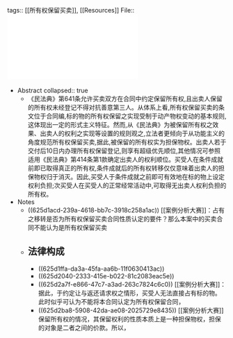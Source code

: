 tags:: [[所有权保留买卖]], [[Resources]] 
File:: ![王_2021_《民法典》第641条(所有权保留买卖)评注.pdf](../assets/王_2021_《民法典》第641条(所有权保留买卖)评注_1650268831309_0.pdf)

- Abstract
  collapsed:: true
	- 《民法典》第641条允许买卖双方在合同中约定保留所有权,且出卖人保留的所有权未经登记不得对抗善意第三人。从体系上看,所有权保留买卖的条文位于合同编,标的物的所有权保留之实现受制于动产物权变动的基本规则,这体现出一定的形式主义特征。然而,从《民法典》为被保留所有权之效果、出卖人的权利之实现等设置的规则观之,立法者更倾向于从功能主义的角度规范所有权保留买卖,据此,被保留的所有权实为担保物权。出卖人若于交付后10日内办理所有权保留登记,则享有超级优先顺位,其他情况可参照适用《民法典》第414条第1款确定出卖人的权利顺位。买受人在条件成就前即已取得真正的所有权,条件成就后的所有权转移仅仅意味着出卖人的担保物权归于消灭。因此,买受人于条件成就之前即可有效地在标的物上设定权利负担;次买受人在买受人的正常经常活动中,可取得无出卖人权利负担的所有权。
- Notes
	- ((625d1acd-239a-4618-bb7c-3918c258a1ac))
	  [[案例分析大赛]]：占有之移转是否为所有权保留买卖合同性质认定的要件？那么本案中的买卖合同不能认为是所有权保留买卖
	- ## 法律构成
		- ((625d1ffa-da3a-45fa-aa6b-11f0630413ac))
		- ((625d2040-2333-415e-b022-81c2083eac5e))
		- ((625d2a7f-e866-47c7-a3ad-263c7824c6c0))
		  [[案例分析大赛]]：据此，于约定让与返还请求权之情形，买受人无法直接占有标的物。此时似乎可认为不能将本合同认定为所有权保留合同，
		- ((625d2ba8-5908-42da-ae08-2025729e8435))
		  [[案例分析大赛]] 保留所有权的情况，其保留权利的性质本质上是一种担保物权，担保的对象是二者之间的价款。所以，